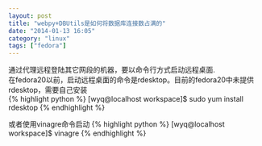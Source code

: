 ```yaml
---
layout: post
title: "webpy+DBUtils是如何将数据库连接数占满的"
date: "2014-01-13 16:05"
category: "linux"
tags: ["fedora"]
---
```

 
通过代理远程登陆其它网段的机器，要以命令行方式启动远程桌面.   
在fedora20以前，启动远程桌面的命令是rdesktop。目前的fedora20中未提供rdesktop，需要自己安装  
{% highlight python %}
[wyq@localhost workspace]$ sudo yum install rdesktop
{% endhighlight %}

或者使用vinagre命令启动
{% highlight python %}
[wyq@localhost workspace]$ vinagre
{% endhighlight %}

